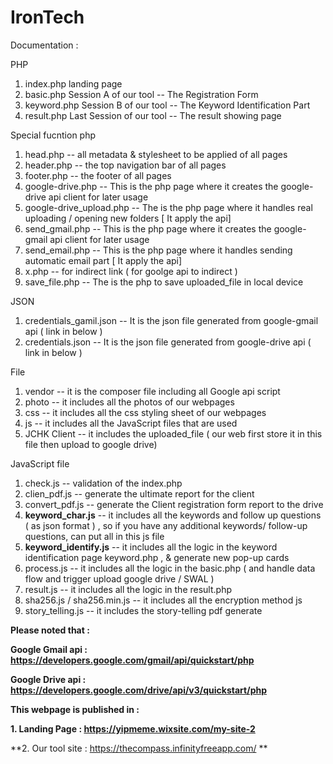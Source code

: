 # IronTech

Documentation :

PHP 
1. index.php    landing page
2. basic.php    Session A of our tool -- The Registration Form
3. keyword.php  Session B of our tool -- The Keyword Identification Part
4. result.php   Last Session of our tool -- The result showing page 

Special fucntion php
1. head.php         -- all metadata & stylesheet to be applied of all pages
2. header.php       -- the top navigation bar of all pages
3. footer.php       -- the footer of all pages
4. google-drive.php -- This is the php page where it creates the google-drive api client for later usage
5. google-drive_upload.php -- The is the php page where it handles real uploading / opening new folders [ It apply the api]
6. send_gmail.php -- This is the php page where it creates the google-gmail api client for later usage
7. send_email.php -- This is the php page where it handles sending automatic email part [ It apply the api]
8. x.php -- for indirect link ( for goolge api to indirect )
9. save_file.php -- The is the php to save uploaded_file in local device 


JSON 
1. credentials_gamil.json -- It is the json file generated from google-gmail api ( link in below )
2. credentials.json       -- It is the json file generated from google-drive api ( link in below )

File 
1. vendor -- it is the composer file including all Google api script
2. photo -- it includes all the photos of our webpages
3. css -- it includes all the css styling sheet of our webpages
4. js -- it includes all the JavaScript files that are used 
5. JCHK Client -- it includes the uploaded_file ( our web first store it in this file then upload to google drive)

JavaScript file
1. check.js -- validation of the index.php
2. clien_pdf.js -- generate the ultimate report for the client
3. convert_pdf.js -- generate the Client registration form report to the drive
4. **keyword_char.js** -- it includes all the keywords and follow up questions ( as json format ) , so if you have any additional keywords/ follow-up questions, can put all in this js file
5. **keyword_identify.js** -- it includes all the logic in the keyword identification page keyword.php , & generate new pop-up cards
5. process.js -- it includes all the logic in the basic.php ( and handle data flow and trigger upload google drive / SWAL )
6. result.js -- it includes all the logic in the result.php
7. sha256.js / sha256.min.js -- it includes all the encryption method js
8. story_telling.js -- it includes the story-telling pdf generate

**Please noted that :**

**Google Gmail api : https://developers.google.com/gmail/api/quickstart/php**

**Google Drive api : https://developers.google.com/drive/api/v3/quickstart/php**


**This webpage is published in :**

**1. Landing Page :  https://yipmeme.wixsite.com/my-site-2**

**2. Our tool site : https://thecompass.infinityfreeapp.com/ **
